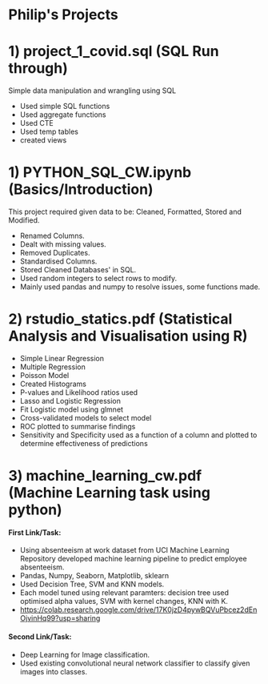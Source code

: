 # Philip's Projects

# 1) project_1_covid.sql (SQL Run through)

Simple data manipulation and wrangling using SQL
- Used simple SQL functions
- Used aggregate functions
- Used CTE
- Used temp tables
- created views

# 1) PYTHON_SQL_CW.ipynb (Basics/Introduction)

This project required given data to be: Cleaned, Formatted, Stored and Modified.
- Renamed Columns.
- Dealt with missing values.
- Removed Duplicates.
- Standardised Columns.
- Stored Cleaned Databases' in SQL.
- Used random integers to select rows to modify.
- Mainly used pandas and numpy to resolve issues, some functions made.

# 2) rstudio_statics.pdf (Statistical Analysis and Visualisation using R)
- Simple Linear Regression
- Multiple Regression
- Poisson Model
- Created Histograms
- P-values and Likelihood ratios used
- Lasso and Logistic Regression
- Fit Logistic model using glmnet
- Cross-validated models to select model
- ROC plotted to summarise findings
- Sensitivity and Specificity used as a function of a column and plotted to determine effectiveness of predictions

# 3) machine_learning_cw.pdf (Machine Learning task using python)
#### First Link/Task:
- Using absenteeism at work dataset from UCI Machine Learning Repository developed machine learning pipeline to predict employee absenteeism.
- Pandas, Numpy, Seaborn, Matplotlib, sklearn
- Used Decision Tree, SVM and KNN models.
- Each model tuned using relevant paramters: decision tree used optimised alpha values, SVM with kernel changes, KNN with K. 
- https://colab.research.google.com/drive/17K0jzD4pywBQVuPbcez2dEnOjvinHq99?usp=sharing
#### Second Link/Task:
- Deep Learning for Image classification.
- Used existing convolutional neural network classifier to classify given images into classes.
